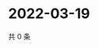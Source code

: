 # 2022-03-19

共 0 条

<!-- BEGIN WEIBO -->
<!-- 最后更新时间 Sat Mar 19 2022 03:12:14 GMT+0800 (China Standard Time) -->

<!-- END WEIBO -->
